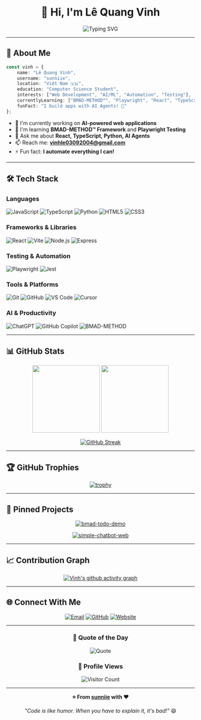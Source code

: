 <div align="center">
  
# 👋 Hi, I'm Lê Quang Vinh

<img src="https://readme-typing-svg.herokuapp.com?font=Fira+Code&size=32&duration=2800&pause=2000&color=A9FEF7&center=true&vCenter=true&width=940&lines=Full+Stack+Developer+%F0%9F%92%BB;AI+Enthusiast+%F0%9F%A4%96;BMAD-METHOD%E2%84%A2+Practitioner+%F0%9F%9A%80;Always+Learning+New+Things+%F0%9F%93%9A" alt="Typing SVG" />

</div>

---

## 🚀 About Me

```typescript
const vinh = {
    name: "Lê Quang Vinh",
    username: "sunniie",
    location: "Việt Nam 🇻🇳",
    education: "Computer Science Student",
    interests: ["Web Development", "AI/ML", "Automation", "Testing"],
    currentlyLearning: ["BMAD-METHOD™", "Playwright", "React", "TypeScript"],
    funFact: "I build apps with AI Agents! 🤖"
};
```

- 🔭 I'm currently working on **AI-powered web applications**
- 🌱 I'm learning **BMAD-METHOD™ Framework** and **Playwright Testing**
- 💬 Ask me about **React, TypeScript, Python, AI Agents**
- 📫 Reach me: **vinhle03092004@gmail.com**
- ⚡ Fun fact: **I automate everything I can!**

---

## 🛠️ Tech Stack

### Languages
![JavaScript](https://img.shields.io/badge/-JavaScript-F7DF1E?style=for-the-badge&logo=javascript&logoColor=black)
![TypeScript](https://img.shields.io/badge/-TypeScript-3178C6?style=for-the-badge&logo=typescript&logoColor=white)
![Python](https://img.shields.io/badge/-Python-3776AB?style=for-the-badge&logo=python&logoColor=white)
![HTML5](https://img.shields.io/badge/-HTML5-E34F26?style=for-the-badge&logo=html5&logoColor=white)
![CSS3](https://img.shields.io/badge/-CSS3-1572B6?style=for-the-badge&logo=css3&logoColor=white)

### Frameworks & Libraries
![React](https://img.shields.io/badge/-React-61DAFB?style=for-the-badge&logo=react&logoColor=black)
![Vite](https://img.shields.io/badge/-Vite-646CFF?style=for-the-badge&logo=vite&logoColor=white)
![Node.js](https://img.shields.io/badge/-Node.js-339933?style=for-the-badge&logo=node.js&logoColor=white)
![Express](https://img.shields.io/badge/-Express-000000?style=for-the-badge&logo=express&logoColor=white)

### Testing & Automation
![Playwright](https://img.shields.io/badge/-Playwright-2EAD33?style=for-the-badge&logo=playwright&logoColor=white)
![Jest](https://img.shields.io/badge/-Jest-C21325?style=for-the-badge&logo=jest&logoColor=white)

### Tools & Platforms
![Git](https://img.shields.io/badge/-Git-F05032?style=for-the-badge&logo=git&logoColor=white)
![GitHub](https://img.shields.io/badge/-GitHub-181717?style=for-the-badge&logo=github&logoColor=white)
![VS Code](https://img.shields.io/badge/-VS%20Code-007ACC?style=for-the-badge&logo=visual-studio-code&logoColor=white)
![Cursor](https://img.shields.io/badge/-Cursor-000000?style=for-the-badge&logo=cursor&logoColor=white)

### AI & Productivity
![ChatGPT](https://img.shields.io/badge/-ChatGPT-00A67E?style=for-the-badge&logo=openai&logoColor=white)
![GitHub Copilot](https://img.shields.io/badge/-GitHub%20Copilot-000000?style=for-the-badge&logo=github&logoColor=white)
![BMAD-METHOD](https://img.shields.io/badge/-BMAD--METHOD-FF6B6B?style=for-the-badge&logo=data:image/svg+xml;base64,PHN2ZyB3aWR0aD0iMjQiIGhlaWdodD0iMjQiIHZpZXdCb3g9IjAgMCAyNCAyNCIgZmlsbD0ibm9uZSIgeG1sbnM9Imh0dHA6Ly93d3cudzMub3JnLzIwMDAvc3ZnIj4KPHBhdGggZD0iTTEyIDJMMiA3TDEyIDEyTDIyIDdMMTIgMloiIGZpbGw9IndoaXRlIi8+CjxwYXRoIGQ9Ik0yIDEyTDEyIDE3TDIyIDEyIiBzdHJva2U9IndoaXRlIiBzdHJva2Utd2lkdGg9IjIiLz4KPC9zdmc+&logoColor=white)

---

## 📊 GitHub Stats

<div align="center">
  
<img height="180em" src="https://github-readme-stats.vercel.app/api?username=sunniie&show_icons=true&theme=tokyonight&include_all_commits=true&count_private=true&hide_border=true&bg_color=0D1117&title_color=A9FEF7&icon_color=A9FEF7&text_color=C9D1D9"/>

<img height="180em" src="https://github-readme-stats.vercel.app/api/top-langs/?username=sunniie&layout=compact&langs_count=8&theme=tokyonight&hide_border=true&bg_color=0D1117&title_color=A9FEF7&text_color=C9D1D9"/>

</div>

<div align="center">
  
[![GitHub Streak](https://github-readme-streak-stats.herokuapp.com?user=sunniie&theme=tokyonight&hide_border=true&background=0D1117&ring=A9FEF7&fire=A9FEF7&currStreakLabel=A9FEF7)](https://git.io/streak-stats)

</div>

---

## 🏆 GitHub Trophies

<div align="center">
  
[![trophy](https://github-profile-trophy.vercel.app/?username=sunniie&theme=tokyonight&no-frame=true&no-bg=true&column=7&margin-w=15&margin-h=15)](https://github.com/ryo-ma/github-profile-trophy)

</div>

---

## 📌 Pinned Projects

<div align="center">

[![bmad-todo-demo](https://github-readme-stats.vercel.app/api/pin/?username=sunniie&repo=bmad-todo-demo&theme=tokyonight&hide_border=true&bg_color=0D1117&title_color=A9FEF7&icon_color=A9FEF7&text_color=C9D1D9)](https://github.com/sunniie/bmad-todo-demo)

[![simple-chatbot-web](https://github-readme-stats.vercel.app/api/pin/?username=sunniie&repo=simple-chatbot-web&theme=tokyonight&hide_border=true&bg_color=0D1117&title_color=A9FEF7&icon_color=A9FEF7&text_color=C9D1D9)](https://github.com/sunniie/simple-chatbot-web)

</div>

---

## 📈 Contribution Graph

<div align="center">
  
[![Vinh's github activity graph](https://github-readme-activity-graph.vercel.app/graph?username=sunniie&theme=tokyo-night&hide_border=true&bg_color=0D1117&color=A9FEF7&line=A9FEF7&point=FFFFFF)](https://github.com/ashutosh00710/github-readme-activity-graph)

</div>

---

## 🌐 Connect With Me

<div align="center">

[![Email](https://img.shields.io/badge/-Email-D14836?style=for-the-badge&logo=gmail&logoColor=white)](mailto:vinhle03092004@gmail.com)
[![GitHub](https://img.shields.io/badge/-GitHub-181717?style=for-the-badge&logo=github&logoColor=white)](https://github.com/sunniie)
[![Website](https://img.shields.io/badge/-Website-4285F4?style=for-the-badge&logo=google-chrome&logoColor=white)](https://viboh-class.io.vn)

</div>

---

<div align="center">
  
### 💭 Quote of the Day

![Quote](https://quotes-github-readme.vercel.app/api?type=horizontal&theme=tokyonight)

### 👀 Profile Views

![Visitor Count](https://profile-counter.glitch.me/sunniie/count.svg)

---

**⭐ From [sunniie](https://github.com/sunniie) with ❤️**

*"Code is like humor. When you have to explain it, it's bad!"* 😄

</div>

